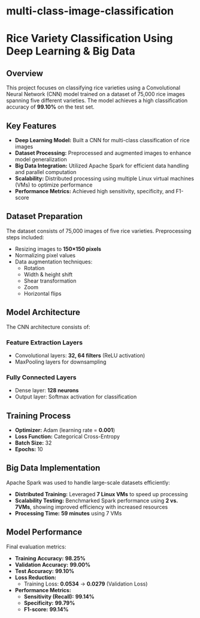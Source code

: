 # multi-class-image-classification
# Rice Variety Classification Using Deep Learning & Big Data

## Overview
This project focuses on classifying rice varieties using a Convolutional Neural Network (CNN) model trained on a dataset of 75,000 rice images spanning five different varieties. The model achieves a high classification accuracy of **99.10%** on the test set.

## Key Features
* **Deep Learning Model:** Built a CNN for multi-class classification of rice images
* **Dataset Processing:** Preprocessed and augmented images to enhance model generalization
* **Big Data Integration:** Utilized Apache Spark for efficient data handling and parallel computation 
* **Scalability:** Distributed processing using multiple Linux virtual machines (VMs) to optimize performance
* **Performance Metrics:** Achieved high sensitivity, specificity, and F1-score

## Dataset Preparation
The dataset consists of 75,000 images of five rice varieties. Preprocessing steps included:
* Resizing images to **150×150 pixels**
* Normalizing pixel values
* Data augmentation techniques:
  * Rotation
  * Width & height shift
  * Shear transformation
  * Zoom
  * Horizontal flips

## Model Architecture
The CNN architecture consists of:

### Feature Extraction Layers
* Convolutional layers: **32, 64 filters** (ReLU activation)
* MaxPooling layers for downsampling

### Fully Connected Layers  
* Dense layer: **128 neurons**
* Output layer: Softmax activation for classification

## Training Process
* **Optimizer:** Adam (learning rate = **0.001**)
* **Loss Function:** Categorical Cross-Entropy
* **Batch Size:** 32
* **Epochs:** 10

## Big Data Implementation
Apache Spark was used to handle large-scale datasets efficiently:
* **Distributed Training:** Leveraged **7 Linux VMs** to speed up processing
* **Scalability Testing:** Benchmarked Spark performance using **2 vs. 7VMs**, showing improved efficiency with increased resources
* **Processing Time:** **59 minutes** using 7 VMs

## Model Performance
Final evaluation metrics:
* **Training Accuracy:** **98.25%**
* **Validation Accuracy:** **99.00%**
* **Test Accuracy:** **99.10%**
* **Loss Reduction:**
  * Training Loss: **0.0534** → **0.0279** (Validation Loss)
* **Performance Metrics:**
  * **Sensitivity (Recall):** **99.14%**
  * **Specificity:** **99.79%**
  * **F1-score:** **99.14%**

